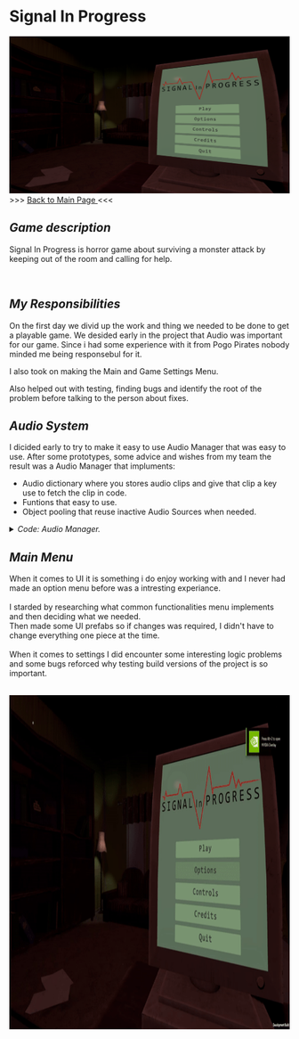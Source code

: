 <h1> Signal In Progress </h1>
    <img src="Images/Signal In Progress Menu.png"
    <h3> >>> <a href="Erik's_Resume.md"> Back to Main Page </a> <<<  <h3> 
    <h2> <em> Game description </em> </h2>
        <p> 
            Signal In Progress is horror game about surviving a monster attack by keeping out of the room and calling for help.
        </p>
        <br>
    <h2> <em> My Responsibilities </em> </h2>
        <p>
            On the first day we divid up the work and thing we needed to be done to get a playable game.
            We desided early in the project that Audio was important for our game. Since i had some experience with it from Pogo Pirates nobody minded me being responsebul for it. 
        </p>
        <p> I also took on making the Main and Game Settings Menu. </p>
        <p> Also helped out with testing, finding bugs and identify the root of the problem before talking to the person about fixes. </p>
    <h2> <em> Audio System </em> </h2>
        <p> 
            I dicided early to try to make it easy to use Audio Manager that was easy to use. After some prototypes, some advice and wishes from my team the result was a Audio Manager that impluments: <br>
            <ul>
            <li> Audio dictionary where you stores audio clips and give that clip a key use to fetch the clip in code. </li>
            <li> Funtions that easy to use. </li>
            <li> Object pooling that reuse inactive Audio Sources when needed. </li>
            </ul>
        </p>
    <details>
        <summary><em> Code: Audio Manager. </em></summary>
  
```csharp
public class AudioManager : MonoBehaviour
{
    public enum AudioType
    {
        Audio2D,
        AudioMaster,
        AudioMusic,
        AudioSFX,
        AudioAmbience
    }
    public static AudioManager Instance { get; private set; }
    private readonly Queue<AudioSource> audioPool = new();
    private byte poolLimit = 20;
    public AudioSource audio2D_Prefab, audio3D_Master, audio3D_Music, audio3D_SFX, audio3D_Ambience;
    public AudioClip errorClip;

    // Custom class to set Key and Value in Inspector.
    public AudioDictionary audioDictionary;

    private void Awake()
    {
        if (Instance == null)
        {
            Instance = this;
        }
        else
        {
            Destroy(gameObject);
        }
    }

    /// <summary>
    /// Quick way to get Audio Clips form the Audio Managers Dictionary.
    /// Example: AudioClip audioClip = GetAudioClip("Monster_Attack");
    /// </summary>
    /// <param name="audioDictionaryKey"></param>
    /// <returns></returns>
    public AudioClip GetAudioClip(string audioDictionaryKey)
    {
        audioDictionary.ToDictionary().TryGetValue(audioDictionaryKey.ToLower(), out AudioClip audioClip);

        if (audioClip != null)
        {
            return audioClip;
        }
        else
        {
            Debug.LogError($"No clip found with Key: {audioDictionaryKey}. Did you misspell or forget to add it in Audio Manager?");
            return errorClip;
        }
    }

    private AudioSource GetPrefab(AudioType audioSourcePrefab)
    {
        switch (audioSourcePrefab)
        {
            case AudioType.Audio2D: return audio2D_Prefab;
            case AudioType.AudioMaster: return audio3D_Master;
            case AudioType.AudioMusic: return audio3D_Music;
            case AudioType.AudioSFX: return audio3D_SFX;
            case AudioType.AudioAmbience: return audio3D_Ambience;
            default:
                Debug.LogError($"audioSourcePrefab not found. Default to {audio3D_Master}");
                return audio3D_Master;
        }
    }

    /// <summary>
    /// Method that spawns in a audio_Prefab and Play clip from audioDictionary.
    /// Example: PlayClip(transform.position, "Monster_Howl");
    /// </summary>
    /// <param name="spawnPosition"></param>
    /// <param name="audioDictionaryKey"></param>
    /// <param name="oneShot"></param>
    /// <param name="volume"></param>
    /// <param name="pitch"></param>
    /// <returns></returns>
    public void PlayClip(Vector3 spawnPosition, string audioDictionaryKey, AudioType audioSourcePrefab, float volume = 1, float pitch = 1)
    {
        AudioClip clip = GetAudioClip(audioDictionaryKey);
        AudioSource audioSource = GetFormPool(GetPrefab(audioSourcePrefab), spawnPosition, false, clip.length);
        audioSource.clip = clip;
        audioSource.volume = volume;
        audioSource.pitch = pitch;
        audioSource.Play();
    }

    /// <summary>
    /// Method that spawns in a audio_Prefab and also returns it so you can access it for modification.
    /// Example: AudioSource audioSource = PlayClip(transform.position, "Monster_Attack", "3d");
    /// </summary>
    /// <param name="spawnPosition"></param>
    /// <param name="audioDictionaryKey"></param>
    /// <param name="oneShot"></param>
    /// <param name="volume"></param>
    /// <param name="pitch"></param>
    /// <returns></returns>
    public AudioSource PlayAudioClip(Vector3 spawnPosition, string audioDictionaryKey, AudioType audioSourcePrefab, bool oneShot = true, float volume = 1, float pitch = 1)
    {
        AudioClip clip = GetAudioClip(audioDictionaryKey);
        AudioSource audioSource = GetFormPool(GetPrefab(audioSourcePrefab), spawnPosition, oneShot, clip.length);
        audioSource.clip = clip;
        audioSource.volume = volume;
        audioSource.pitch = pitch;
        audioSource.Play();

        return audioSource;
    }

    AudioSource GetFormPool(AudioSource audioSource, Vector3 spawnPosition, bool oneShot, float clipLength)
    {
        AudioSource poolObj = audioPool.Peek();

        if (poolObj != null)
        {
            audioPool.Dequeue();
            poolObj = audioSource;
            poolObj.transform.SetParent(null);
            poolObj.transform.position = spawnPosition;
            poolObj.gameObject.SetActive(true);
        }
        else
        {
            poolObj = Instantiate(audioSource, spawnPosition, Quaternion.identity);
        }

        if (oneShot == true)
            StartCoroutine(returnToPool(poolObj, clipLength));

        return poolObj;
        
    }

    IEnumerator returnToPool(AudioSource audioSource, float time)
    {
        yield return new WaitForSeconds(time);

        returnToPool(audioSource);
    }

    public void returnToPool(AudioSource audioSource)
    {
        if (audioPool.Count < poolLimit)
        {
            audioSource.Stop();
            audioSource.gameObject.SetActive(false);
            audioSource.transform.SetParent(gameObject.transform, false);
            audioPool.Enqueue(audioSource);
        }
        else
            Destroy(audioSource);
    }
}

[Serializable]
public class AudioDictionary
{
    [SerializeField]
    DictionaryItem[] dictionary;

    public Dictionary<string, AudioClip> ToDictionary()
    {
        Dictionary<string, AudioClip> newDict = new();

        foreach (DictionaryItem item in dictionary)
        {
            newDict.Add(item.key.ToLower(), item.audioClip);
        }

        return newDict;
    }
}

[Serializable]
public class DictionaryItem
{
    [SerializeField]
    public string key;

    [SerializeField]
    public AudioClip audioClip;
}

```

</details>

<h2> <em> Main Menu </em> </h2>
        <p> 
            When it comes to UI it is something i do enjoy working with and I never had made an option menu before was a intresting experiance. <br>
            <br>
            I starded by researching what common functionalities menu implements and then deciding what we needed. <br>
            Then made some UI prefabs so if changes was required, I didn't have to change everything one piece at the time. <br>
            <br>
            When it comes to settings I did encounter some interesting logic problems and some bugs reforced why testing build versions of the project is so important. <br>
             <br>
        </p>
<img width="800" height="600" src="Images/LongVideo-ezgif.com-video-to-gif-converter.gif" style="max-width: 100%; display: inline-block;" data-target="animated-image.originalImage">

